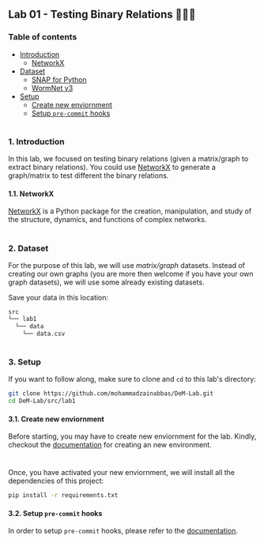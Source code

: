 ## Lab 01 - Testing Binary Relations 👨🏻‍💻

### Table of contents

- [Introduction](#introduction)
  * [NetworkX](#network-x)
- [Dataset](#dataset)
  * [SNAP for Python](#snap-for-python)
  * [WormNet v3](#wormnet-v3)
- [Setup](#setup)
  * [Create new enviornment](#create-new-env)
  * [Setup `pre-commit` hooks](#setup-pre-commit)

#

<a id="introduction" />

### 1. Introduction

In this lab, we focused on testing binary relations (given a matrix/graph to extract binary relations). You could use [NetworkX](https://networkx.org/) to generate a graph/matrix to test different the binary relations.

<a id="network-x" />

#### 1.1. NetworkX

[NetworkX](https://networkx.org/) is a Python package for the creation, manipulation, and study of the structure, dynamics, and functions of complex networks.

#

<a id="dataset" />

### 2. Dataset

For the purpose of this lab, we will use _matrix/graph_ datasets. Instead of creating our own graphs (you are more then welcome if you have your own graph datasets), we will use some already existing datasets.

Save your data in this location:

```txt
src
└── lab1
  └── data
    └── data.csv
```

#

<a id="setup" />

### 3. Setup

If you want to follow along, make sure to clone and `cd` to this lab's directory:

```bash
git clone https://github.com/mohammadzainabbas/DeM-Lab.git
cd DeM-Lab/src/lab1
```

<a id="create-new-env" />

#### 3.1. Create new enviornment

Before starting, you may have to create new enviornment for the lab. Kindly, checkout the [documentation](https://github.com/mohammadzainabbas/DeM-Lab/blob/main/docs/SETUP_ENV.md) for creating an new environment.

#

Once, you have activated your new enviornment, we will install all the dependencies of this project:

```bash
pip install -r requirements.txt
```

<a id="setup-pre-commit" />

#### 3.2. Setup `pre-commit` hooks

In order to setup `pre-commit` hooks, please refer to the [documentation](https://github.com/mohammadzainabbas/DeM-Lab/blob/main/docs/SETUP_PRE-COMMIT_HOOKS.md).

#

